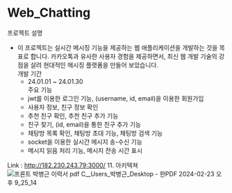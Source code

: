 # Web_Chatting

프로젝트 설명<br/>
   - 이 프로젝트는 실시간 메시징 기능을 제공하는 웹 애플리케이션을 개발하는 것을 목표로 합니다. 카카오톡과 유사한 사용자 경험을 제공하면서, 최신 웹 개발 기술의 강점을 살려 현대적인 메시징 플랫폼을 만들어 보았습니다.<br/>
개발 기간<br/>
     - 24.01.01 ~ 24.01.30<br/>
주요 기능<br/>
     - jwt를 이용한 로그인 기능, (username, id, email)을 이용한 회원가입<br/>
     - 사용자 정보, 친구 정보 확인<br/>
     - 추천 친구 확인, 추천 친구 추가 기능<br/>
     - 친구 찾기, (id, email)을 통한 친구 추가 기능<br/>
     - 채탕방 목록 확인, 채팅방 초대 기능, 채팅방 검색 기능<br/>
     - socket을 이용한 실시간 메시지 송-수신 기능<br/>
     - 메시지 읽음 처리 기능, 메시지 전송 시간 표시<br/>
    
Link : http://182.230.243.79:3000/
11. 아키텍쳐<br/>
![프론트 박병근 이력서 pdf  C__Users_박병근_Desktop  - 한PDF 2024-02-23 오후 9_25_14](https://github.com/Dejong1706/ChatGPTClone/assets/75114974/2b771019-3f53-4f99-80c6-fad916b0a050)



